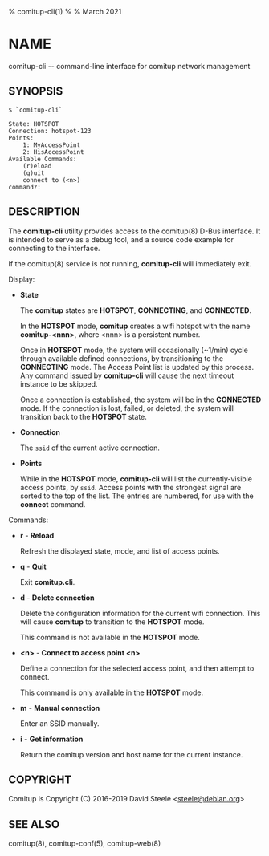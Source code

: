 % comitup-cli(1)
%
% March 2021

# NAME

comitup-cli -- command-line interface for comitup network management

## SYNOPSIS

    $ `comitup-cli`
    
    State: HOTSPOT
    Connection: hotspot-123
    Points:
        1: MyAccessPoint
        2: HisAccessPoint
    Available Commands:
        (r)eload
        (q)uit
        connect to (<n>)
    command?:

## DESCRIPTION

The **comitup-cli** utility provides access to the comitup(8) D-Bus interface.
It is intended to serve as a debug tool, and a source code example for
connecting to the interface.

If the comitup(8) service is not running, **comitup-cli** will immediately exit.

Display:

  * **State**

    The **comitup** states are **HOTSPOT**, **CONNECTING**, and **CONNECTED**. 

    In the **HOTSPOT** mode, **comitup** creates a wifi hotspot with the
    name **comitup-&lt;nnn&gt;**, where &lt;nnn&gt; is a persistent number.

    Once in **HOTSPOT** mode, the system will occasionally (~1/min) cycle
    through available defined connections, by transitioning to the
    **CONNECTING** mode. The Access Point list is updated by this process.
    Any command issued by **comitup-cli** will cause the next
    timeout instance to be skipped.

    Once a connection is established, the system will be in the **CONNECTED**
    mode. If the connection is lost, failed, or deleted, the system will
    transition back to the **HOTSPOT** state.

  * **Connection**

    The `ssid` of the current active connection.

  * **Points**

    While in the **HOTSPOT** mode, **comitup-cli** will list the
    currently-visible access points, by `ssid`. Access points with the
    strongest signal are sorted to the top of the list. The entries are
    numbered, for use with the __connect__ command.

Commands:

  * __r__ - **Reload**

    Refresh the displayed state, mode, and list of access points.

  * __q__ - **Quit**

    Exit **comitup.cli**.

  * __d__ - **Delete connection**

    Delete the configuration information for the current wifi connection.
    This will cause **comitup** to transition to the **HOTSPOT** mode. 

    This command is not available in the **HOTSPOT** mode.

  * __&lt;n&gt;__ - **Connect to access point &lt;n&gt;**

    Define a connection for the selected access point, and then attempt to
    connect.

    This command is only available in the **HOTSPOT** mode.

  * __m__ - **Manual connection**

    Enter an SSID manually.

  * __i__ - **Get information**

    Return the comitup version and host name for the current instance.

## COPYRIGHT

Comitup is Copyright (C) 2016-2019 David Steele &lt;steele@debian.org&gt;

## SEE ALSO

comitup(8), comitup-conf(5), comitup-web(8)

